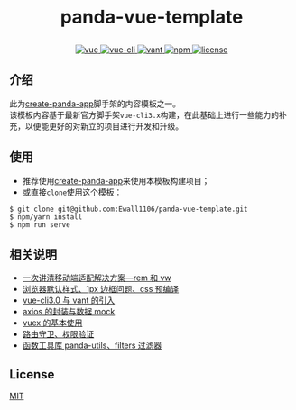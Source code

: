 <h3 align="center" style="font-size:30px"> 
  <font size=6>panda-vue-template</font>
</h3>

<p align="center">
  <a href="https://github.com/vuejs/vue">
    <img src="https://img.shields.io/badge/vue-2.6.11-brightgreen.svg" alt="vue">
  </a>
   <a href="https://cli.vuejs.org/guide/">
    <img src="https://img.shields.io/badge/@vue/cli-4.2.3-brightgreen.svg" alt="vue-cli">
  </a>
    <a href="https://youzan.github.io/vant/#/zh-CN/">
    <img src="https://img.shields.io/badge/vant-2.7.0-brightgreen.svg" alt="vant">
  </a>
   <a href="https://www.npmjs.com/">
    <img src="https://img.shields.io/badge/npm-6.9.0-brightgreen.svg" alt="npm">
  </a>
  <a href="https://github.com/Ewall1106/panda-vue-template/blob/master/LICENSE">
    <img src="https://img.shields.io/github/license/mashape/apistatus.svg" alt="license">
  </a>
</p>

## 介绍

此为[create-panda-app](https://github.com/Ewall1106/create-panda-app)脚手架的内容模板之一。  
该模板内容基于最新官方脚手架`vue-cli3.x`构建，在此基础上进行一些能力的补充，以便能更好的对新立的项目进行开发和升级。

## 使用

- 推荐使用[create-panda-app](https://github.com/Ewall1106/create-panda-app)来使用本模板构建项目；
- 或直接`clone`使用这个模板：

```
$ git clone git@github.com:Ewall1106/panda-vue-template.git
$ npm/yarn install
$ npm run serve
```

## 相关说明

- [一次讲清移动端适配解决方案—rem 和 vw]()
- [浏览器默认样式、1px 边框问题、css 预编译]()
- [vue-cli3.0 与 vant 的引入]()
- [axios 的封装与数据 mock]()
- [vuex 的基本使用]()
- [路由守卫、权限验证]()
- [函数工具库 panda-utils、filters 过滤器]()

## License

[MIT](https://github.com/Ewall1106/panda-vue-template/blob/master/LICENSE)
